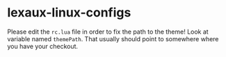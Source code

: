 lexaux-linux-configs
====================


Please edit the `rc.lua` file in order to fix the path to the theme! Look at variable named `themePath`. That usually should point to somewhere where you have your checkout. 
